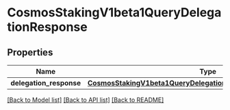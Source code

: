 # CosmosStakingV1beta1QueryDelegationResponse

## Properties
Name | Type | Description | Notes
------------ | ------------- | ------------- | -------------
**delegation_response** | [**CosmosStakingV1beta1QueryDelegationResponseDelegationResponse**](CosmosStakingV1beta1QueryDelegationResponseDelegationResponse.md) |  | [optional] 

[[Back to Model list]](../README.md#documentation-for-models) [[Back to API list]](../README.md#documentation-for-api-endpoints) [[Back to README]](../README.md)

